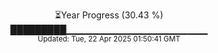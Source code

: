 <p align="center">
⏳Year Progress (30.43 %) <br>
█████████▁▁▁▁▁▁▁▁▁▁▁▁▁▁▁▁▁▁▁▁▁ <br>
<sub>Updated: Tue, 22 Apr 2025 01:50:41 GMT</sub>
</p>

